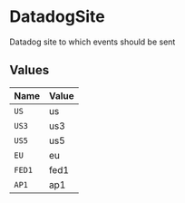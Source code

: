 # DatadogSite

Datadog site to which events should be sent


## Values

| Name   | Value  |
| ------ | ------ |
| `US`   | us     |
| `US3`  | us3    |
| `US5`  | us5    |
| `EU`   | eu     |
| `FED1` | fed1   |
| `AP1`  | ap1    |
